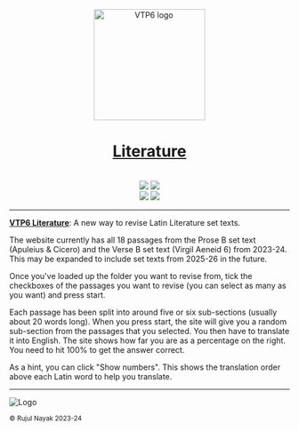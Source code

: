 <div align="center">
    <!-- https://github.com/vtp6/vtp6.github.io/assets/55329600/3ef8c29f-f455-468a-9a42-8dcc6af51b9a -->
    <a href="https://vtp6.github.io/Literature">
      <img
        src="https://github.com/vtp6/vtp6.github.io/assets/55329600/9e5f6eda-afa5-44c0-bb06-0b72a6670878"
        height="200px" alt="VTP6 logo" title="https://vtp6.github.io/Literature" />
    </a>
    <h1><a href="https://vtp6.github.io/Literature">Literature</a></h1>
    <br />
    <img src="https://github.com/vtp6/vtp6.github.io/actions/workflows/jekyll-gh-pages.yml/badge.svg" />
    <a href="https://vtp6.github.io/Literature" style="text-decoration: none;">
        <img src="https://img.shields.io/website/https/vtp6.github.io/Literature/index.html.svg" />
    </a>
    <br />
    <img src="https://img.shields.io/github/v/release/vtp6/vtp6.github.io?color=orange" />
    <a href="https://github.com/vtp6/vtp6.github.io/blob/main/LICENSE" style="text-decoration: none;">
        <img src="https://img.shields.io/badge/License-MIT-blue.svg" />
    </a>
</div>

<hr />

**[VTP6 Literature]**: A new way to revise Latin Literature set texts.

The website currently has all 18 passages from the Prose B set text (Apuleius & Cicero) and the Verse B set text (Virgil Aeneid 6) from 2023-24. This may be expanded to include set texts from 2025-26 in the future.

Once you've loaded up the folder you want to revise from, tick the checkboxes of the passages you want to revise (you can select as many as you want) and press start.

Each passage has been split into around five or six sub-sections (usually about 20 words long). When you press start, the site will give you a random sub-section from the passages that you selected. You then have to translate it into English. The site shows how far you are as a percentage on the right. You need to hit 100% to get the answer correct.

As a hint, you can click "Show numbers". This shows the translation order above each Latin word to help you translate.

***

![Logo](https://github.com/vtp6/vtp6.github.io/assets/55329600/d7b16a93-0efc-4ecb-9990-2fdf45c52b37)

<sub>© Rujul Nayak 2023-24</sub>

[VTP6 Literature]: https://vtp6.github.io/Literature
